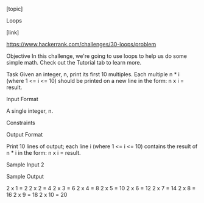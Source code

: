 [topic]

Loops

[link]

https://www.hackerrank.com/challenges/30-loops/problem

Objective
In this challenge, we're going to use loops to help us do some simple math. Check out the Tutorial tab to learn more.

Task
Given an integer, n, print its first 10 multiples. Each multiple n * i (where 1 <= i <= 10) should be printed on a new line in the form: n x i = result.

Input Format

A single integer, n.

Constraints

Output Format

Print 10 lines of output; each line i (where 1 <= i <= 10) contains the result of n * i in the form:
n x i = result.

Sample Input
2

Sample Output

2 x 1 = 2
2 x 2 = 4
2 x 3 = 6
2 x 4 = 8
2 x 5 = 10
2 x 6 = 12
2 x 7 = 14
2 x 8 = 16
2 x 9 = 18
2 x 10 = 20